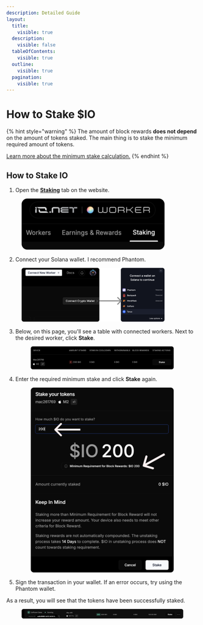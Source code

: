 ```yaml
---
description: Detailed Guide
layout:
  title:
    visible: true
  description:
    visible: false
  tableOfContents:
    visible: true
  outline:
    visible: true
  pagination:
    visible: true
---
```



# How to Stake $IO

{% hint style="warning" %}
The amount of block rewards **does not depend** on the amount of tokens staked. The main thing is to stake the minimum required amount of tokens.&#x20;

[Learn more about the minimum stake calculation.](calculation.md)
{% endhint %}

## How to Stake IO

1. Open the [**Staking**](https://worker.io.net/worker/integrated-staking) tab on the website.

<figure><img src=".gitbook/assets/st1 (1).png" alt="" width="375"><figcaption></figcaption></figure>

2. Connect your Solana wallet. I recommend Phantom.

<figure><img src=".gitbook/assets/st2 (3).png" alt="" width="375"><figcaption></figcaption></figure>

3. Below, on this page, you'll see a table with connected workers. Next to the desired worker, click **Stake**.

    <figure><img src=".gitbook/assets/st3.png" alt="" width="375"><figcaption></figcaption></figure>
4. Enter the required minimum stake and click **Stake** again.

    <figure><img src=".gitbook/assets/st4.png" alt="" width="375"><figcaption></figcaption></figure>
5. Sign the transaction in your wallet. If an error occurs, try using the Phantom wallet.

As a result, you will see that the tokens have been successfully staked.&#x20;

<figure><img src=".gitbook/assets/unstake.png" alt=""><figcaption></figcaption></figure>
